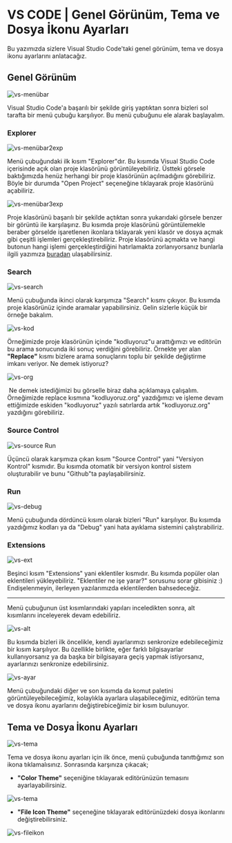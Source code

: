 # VS CODE | Genel Görünüm, Tema ve Dosya İkonu Ayarları

Bu yazımızda sizlere Visual Studio Code'taki genel görünüm, tema ve dosya ikonu ayarlarını anlatacağız.

## Genel Görünüm

![vs-menübar](https://raw.githubusercontent.com/Kodluyoruz/taskforce/main/editor-kullanimi/visual-studio-code/vs-genelgorunum/figures/vs-men%C3%BCbar.png)



Visual Studio Code'a başarılı bir şekilde giriş yaptıktan sonra bizleri sol tarafta bir menü çubuğu karşılıyor. Bu menü çubuğunu ele alarak başlayalım.



### Explorer

![vs-menübar2exp](https://raw.githubusercontent.com/Kodluyoruz/taskforce/main/editor-kullanimi/visual-studio-code/vs-genelgorunum/figures/vs-men%C3%BCbar2exp.png)



Menü çubuğundaki ilk kısım "Explorer"dır. Bu kısımda Visual Studio Code içerisinde açık olan proje klasörünü görüntüleyebiliriz. Üstteki görsele baktığımızda henüz herhangi bir proje klasörünün açılmadığını görebiliriz. Böyle bir durumda "Open Project" seçeneğine tıklayarak proje klasörünü açabiliriz.



![vs-menübar3exp](https://raw.githubusercontent.com/Kodluyoruz/taskforce/main/editor-kullanimi/visual-studio-code/vs-genelgorunum/figures/vs-men%C3%BCbar3exp.png)



Proje klasörünü başarılı bir şekilde açtıktan sonra yukarıdaki görsele benzer bir görüntü ile karşılaşırız. Bu kısımda proje klasörünü görüntülemekle beraber görselde işaretlenen ikonlara tıklayarak yeni klasör ve dosya açmak gibi çeşitli işlemleri gerçekleştirebiliriz. Proje klasörünü açmakta ve hangi butonun hangi işlemi gerçekleştirdiğini hatırlamakta zorlanıyorsanız bunlarla ilgili yazımıza [buradan](https://github.com/Kodluyoruz/taskforce/tree/basics/basics-for-everyone/vs-dosyalarla-calismak) ulaşabilirsiniz.



### Search

![vs-search](https://raw.githubusercontent.com/Kodluyoruz/taskforce/main/editor-kullanimi/visual-studio-code/vs-genelgorunum/figures/vs-search.png)



Menü çubuğunda ikinci olarak karşımıza "Search" kısmı çıkıyor. Bu kısımda proje klasörünüz içinde aramalar yapabilirsiniz. Gelin sizlerle küçük bir örneğe bakalım.

![vs-kod](https://raw.githubusercontent.com/Kodluyoruz/taskforce/main/editor-kullanimi/visual-studio-code/vs-genelgorunum/figures/vs-kod.png)

Örneğimizde proje klasörünün içinde "kodluyoruz"u arattığımızı ve editörün bu arama sonucunda iki sonuç verdiğini görebiliriz. Örnekte yer alan **"Replace"** kısmı bizlere arama sonuçlarını toplu bir şekilde değiştirme imkanı veriyor. Ne demek istiyoruz?



![vs-org](https://raw.githubusercontent.com/Kodluyoruz/taskforce/main/editor-kullanimi/visual-studio-code/vs-genelgorunum/figures/vs-org.png)



​	Ne demek istediğimizi bu görselle biraz daha açıklamaya çalışalım. Örneğimizde replace kısmına "kodluyoruz.org"  yazdığımızı ve işleme devam ettiğimizde eskiden "kodluyoruz" yazılı satırlarda artık "kodluyoruz.org" yazdığını görebiliriz.



### Source Control

![vs-source](https://raw.githubusercontent.com/Kodluyoruz/taskforce/main/editor-kullanimi/visual-studio-code/vs-genelgorunum/figures/vs-source.png) Run



Üçüncü olarak karşımıza çıkan kısım "Source Control" yani "Versiyon Kontrol" kısmıdır. Bu kısımda otomatik bir versiyon kontrol sistem oluşturabilir ve bunu "Github"ta paylaşabilirsiniz.



### Run

![vs-debug](https://raw.githubusercontent.com/Kodluyoruz/taskforce/main/editor-kullanimi/visual-studio-code/vs-genelgorunum/figures/vs-debug.png)

Menü çubuğunda dördüncü kısım olarak bizleri "Run" karşılıyor. Bu kısımda yazdığımız kodları ya da "Debug" yani hata ayıklama sistemini çalıştırabiliriz.



### Extensions

![vs-ext](https://raw.githubusercontent.com/Kodluyoruz/taskforce/main/editor-kullanimi/visual-studio-code/vs-genelgorunum/figures/vs-ext.png)



Beşinci kısım "Extensions" yani eklentiler kısmıdır. Bu kısımda popüler olan eklentileri yükleyebiliriz. "Eklentiler ne işe yarar?" sorusunu sorar gibisiniz :) Endişelenmeyin, ilerleyen yazılarımızda eklentilerden bahsedeceğiz.

---



Menü çubuğunun üst kısımlarındaki yapıları inceledikten sonra, alt kısımlarını inceleyerek devam edebiliriz.

![vs-alt](https://raw.githubusercontent.com/Kodluyoruz/taskforce/main/editor-kullanimi/visual-studio-code/vs-genelgorunum/figures/vs-alt.png)



Bu kısımda bizleri ilk öncelikle, kendi ayarlarımızı senkronize edebileceğimiz bir kısım karşılıyor. Bu özellikle birlikte, eğer farklı bilgisayarlar kullanıyorsanız ya da başka bir bilgisayara geçiş yapmak istiyorsanız, ayarlarınızı senkronize edebilirsiniz. 	

![vs-ayar](https://raw.githubusercontent.com/Kodluyoruz/taskforce/main/editor-kullanimi/visual-studio-code/vs-genelgorunum/figures/vs-ayar.png)



Menü çubuğundaki diğer ve son kısımda da komut paletini görüntüleyebileceğimiz, kolaylıkla ayarlara ulaşabileceğimiz, editörün tema ve dosya ikonu ayarlarını değiştirebiceğimiz bir kısım bulunuyor.



## Tema ve Dosya İkonu Ayarları

![vs-tema](https://raw.githubusercontent.com/Kodluyoruz/taskforce/main/editor-kullanimi/visual-studio-code/vs-genelgorunum/figures/vs-tema.png)

Tema ve dosya ikonu ayarları için ilk önce, menü çubuğunda tanıttığımız son ikona tıklamalısınız. Sonrasında karşınıza çıkacak;



- **"Color Theme"** seçeniğine tıklayarak editörünüzün temasını ayarlayabilirsiniz.

![vs-tema](https://raw.githubusercontent.com/Kodluyoruz/taskforce/main/editor-kullanimi/visual-studio-code/vs-genelgorunum/figures/vs-tema.gif)

* **"File Icon Theme"** seçeneğine tıklayarak editörünüzdeki dosya ikonlarını değiştirebilirsiniz.

![vs-fileikon](https://raw.githubusercontent.com/Kodluyoruz/taskforce/main/editor-kullanimi/visual-studio-code/vs-genelgorunum/figures/vs-fileikon.gif)